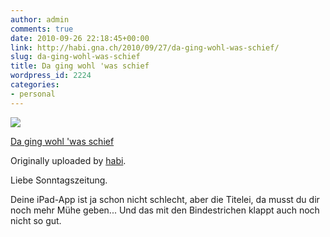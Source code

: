 ```yaml
---
author: admin
comments: true
date: 2010-09-26 22:18:45+00:00
link: http://habi.gna.ch/2010/09/27/da-ging-wohl-was-schief/
slug: da-ging-wohl-was-schief
title: Da ging wohl 'was schief
wordpress_id: 2224
categories:
- personal
---
```



 [![](http://farm5.static.flickr.com/4086/5027080923_40490971b3_m.jpg)](http://www.flickr.com/photos/habi/5027080923/)
   

 
  [Da ging wohl 'was schief](http://www.flickr.com/photos/habi/5027080923/)
    

  Originally uploaded by [habi](http://www.flickr.com/people/habi/).
 



Liebe Sonntagszeitung.  

Deine iPad-App ist ja schon nicht schlecht, aber die Titelei, da musst du dir noch mehr Mühe geben... Und das mit den Bindestrichen klappt auch noch nicht so gut.
  


